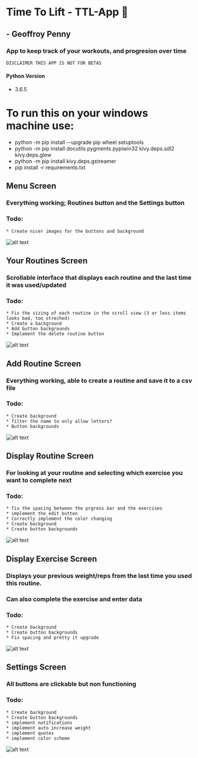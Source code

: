 # Time To Lift - TTL-App :muscle:
## 	- Geoffroy Penny
### App to keep track of your workouts, and progresion over time
	DISCLAIMER THIS APP IS NOT FOR BETAS
#### Python Version
* 3.6.5

# To run this on your windows machine use:
* python -m pip install --upgrade pip wheel setuptools
* python -m pip install docutils pygments pypiwin32 kivy.deps.sdl2 kivy.deps.glew
* python -m pip install kivy.deps.gstreamer
* pip install -r requirements.txt
 
 
 ## Menu Screen
 ### Everything working; Routines button and the Settings button
 ### Todo:
	* Create nicer images for the buttons and background
 ![alt text](https://github.com/HexRoy/TTL-App/blob/master/Images/ui/1%20Menu.png)

 
 ## Your Routines Screen
 ### Scrollable interface that displays each routine and the last time it was used/updated
 ### Todo:
	* Fix the sizing of each routine in the scroll view (3 or less items looks bad, too streched)
	* Create a background
	* Add button backgrounds
	* Implement the delete routine button
 ![alt text](https://github.com/HexRoy/TTL-App/blob/master/Images/ui/2%20Your%20Routines.png)
 
 
 ## Add Routine Screen
 ### Everything working, able to create a routine and save it to a csv file 
 ### Todo: 
	* Create background
	* filter the name to only allow letters?
	* Button backgrounds
 ![alt text](https://github.com/HexRoy/TTL-App/blob/master/Images/ui/3%20Add%20Routine.png)
 
 
 ## Display Routine Screen
 ### For looking at your routine and selecting which exercise you want to complete next
 ### Todo:
	* fix the spacing between the prgress bar and the exercises
	* implement the edit button
	* Correctly implement the color changing 
	* Create background
	* Create button backgrounds
 ![alt text](https://github.com/HexRoy/TTL-App/blob/master/Images/ui/4%20Display%20Routine.png)
 
 
 ## Display Exercise Screen
 ### Displays your previous weight/reps from the last time you used this routine.
 ### Can also complete the exercise and enter data
 ### Todo:
	* Create background
	* Create button backgrounds
	* Fix spacing and pretty it upgrade
 ![alt text](https://github.com/HexRoy/TTL-App/blob/master/Images/ui/5%20Display%20Exercise.png)
 
 
 ## Settings Screen
 ### All buttons are clickable but non functioning
 ### Todo:
	* Create background
	* Create button backgrounds
	* implement notifications
	* implement auto increase weight
	* implement quotes
	* implement color scheme
 ![alt text](https://github.com/HexRoy/TTL-App/blob/master/Images/ui/6%20Settings.png)